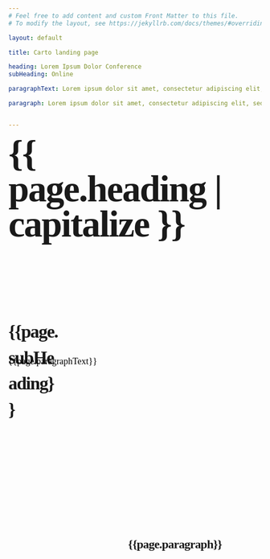 ```yaml
---
# Feel free to add content and custom Front Matter to this file.
# To modify the layout, see https://jekyllrb.com/docs/themes/#overriding-theme-defaults

layout: default

title: Carto landing page

heading: Lorem Ipsum Dolor Conference
subHeading: Online

paragraphText: Lorem ipsum dolor sit amet, consectetur adipiscing elit, sed do eiusmod tempor incididunt ut labore et dolore magna aliqua. Ut enim ad minim veniam, quis nostrud exercitation ullamco laboris nisi ut aliquip ex ea commodo consequat. Duis aute irure dolor in reprehenderit in voluptate velit esse cillum dolore eu fugiat nulla pariatur. Excepteur sint occaecat cupidatat non proident, sunt in culpa .

paragraph: Lorem ipsum dolor sit amet, consectetur adipiscing elit, sed do eiusmod tempor incididunt ut labore et dolore magna aliqua. Ut enim ad minim veniam, quis nostrud exercitation ullamco laboris nisi ut aliquip ex ea commodo consequat.


---
```


<h1 class="heading">{{ page.heading | capitalize }}</h1>
<h2 class="sub-heading">{{page.subHeading}}</h2>
<p class="text">{{page.paragraphText}}</p>
<h4 class="paragraph">{{page.paragraph}}</h4>


<style type="text/css">

  h1 {
     width: 441px;
  height: 320px;
  margin: 0 0 44px;
  font-family: Karla;
  font-size: 74px;
  font-weight: bold;
  font-stretch: normal;
  font-style: normal;
  line-height: 0.95;
  letter-spacing: -2px;

  }

  p{  width: 351px;
  height: 281px;
  font-family: Karla;
  font-size: 18px;
  font-weight: normal;
  font-stretch: normal;
  font-style: normal;
  line-height: 1.56;
  letter-spacing: normal;
  color: #000000;
}

h2{
      width: 102px;
  height: 52px;
  margin: 0 6px 0 0;
  font-family: Karla;
  font-size: 36px;
  font-weight: bold;
  font-stretch: normal;
  font-style: normal;
  line-height: 1.44;
  letter-spacing: -1.6px;


}

h4{ width: 322px;
  height: 252px;
  margin: 79px 0 0 103px;
  font-family: Karla;
  font-size: 24px;
  font-weight: bold;
  font-stretch: normal;
  font-style: normal;
  line-height: 1.5;
  letter-spacing: -0.8px;
  text-align: right;
}

</style>

